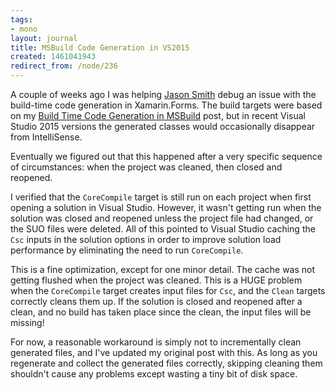 ```yaml
---
tags:
- mono
layout: journal
title: MSBuild Code Generation in VS2015
created: 1461041943
redirect_from: /node/236
---
```

A couple of weeks ago I was helping <a href="http://xfcomplete.net/">Jason Smith</a> debug an issue with the build-time code generation in Xamarin.Forms. The build targets were based on my <a href="https://mhut.ch/journal/2015/06/30/build_time_code_generation_msbuild">Build Time Code Generation in MSBuild</a> post, but in recent Visual Studio 2015 versions the generated classes would occasionally disappear from IntelliSense.

Eventually we figured out that this happened after a very specific sequence of circumstances: when the project was cleaned, then closed and reopened.

I verified that the <code>CoreCompile</code> target is still run on each project when first opening a solution in Visual Studio. However, it wasn't getting run when the solution was closed and reopened unless the project file had changed, or the SUO files were deleted. All of this pointed to Visual Studio caching the <code>Csc</code> inputs in the solution options in order to improve solution load performance by eliminating the need to run <code>CoreCompile</code>.

This is a fine optimization, except for one minor detail. The cache was not getting flushed when the project was cleaned. This is a HUGE problem when the <code>CoreCompile</code> target creates input files for <code>Csc</code>, and the <code>Clean</code> targets correctly cleans them up. If the solution is closed and reopened after a clean, and no build has taken place since the clean, the input files will be missing!

For now, a reasonable workaround is simply not to incrementally clean generated files, and I've updated my original post with this. As long as you regenerate and collect the generated files correctly, skipping cleaning them shouldn't cause any problems except wasting a tiny bit of disk space.
